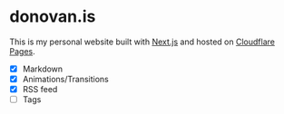 # donovan.is

This is my personal website built with [Next.js](https://nextjs.org/) and hosted on [Cloudflare Pages](https://www.cloudflare.com/developer-platform/pages/).

- [x] Markdown
- [x] Animations/Transitions
- [x] RSS feed
- [ ] Tags
